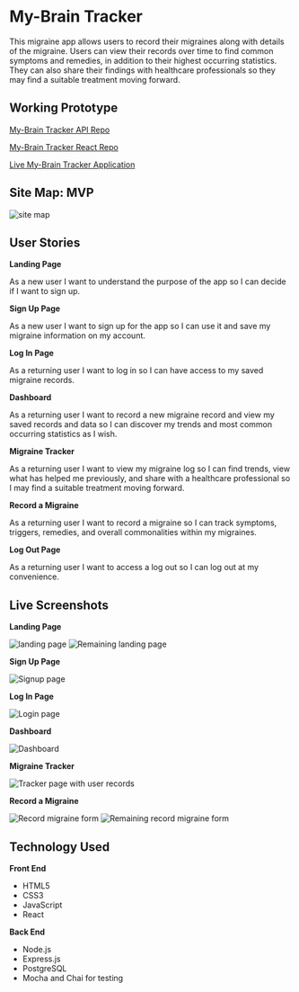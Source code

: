 # My-Brain Tracker

This migraine app allows users to record their migraines along with details of the migraine. Users can view their records over time to find common symptoms and remedies, in addition to their highest occurring statistics. They can also share their findings with healthcare professionals so they may find a suitable treatment moving forward.

## Working Prototype
[My-Brain Tracker API Repo](https://github.com/brandiherrera/migraine-app-full-stack-capstone-server)

[My-Brain Tracker React Repo](https://github.com/brandiherrera/migraine-app-full-stack-capstone-react)

[Live My-Brain Tracker Application](https://brandiherrera-migraine-app-full-stack-capstone-react.now.sh/)

## Site Map: MVP

<img src="./screenshots/site-map.png" alt="site map">

## User Stories

**Landing Page**

As a new user I want to understand the purpose of the app so I can decide if I want to sign up.

**Sign Up Page**

As a new user I want to sign up for the app so I can use it and save my migraine information on my account.

**Log In Page**

As a returning user I want to log in so I can have access to my saved migraine records.

**Dashboard**

As a returning user I want to record a new migraine record and view my saved records and data so I can discover my trends and most common occurring statistics as I wish.

**Migraine Tracker**

As a returning user I want to view my migraine log so I can find trends, view what has helped me previously, and share with a healthcare professional so I may find a suitable treatment moving forward.

**Record a Migraine**

As a returning user I want to record a migraine so I can track symptoms, triggers, remedies, and overall commonalities within my migraines.

**Log Out Page**

As a returning user I want to access a log out so I can log out at my convenience.


## Live Screenshots

**Landing Page**

<span><img src="./screenshots/landing-page-1.png" alt="landing page">
<img src="./screenshots/landing-page-2.png" alt="Remaining landing page"></span>

**Sign Up Page**

<img src="./screenshots/signup.png" alt="Signup page">

**Log In Page**

<img src="./screenshots/login.png" alt="Login page">

**Dashboard**

<img src="./screenshots/dashboard.png" alt="Dashboard">

**Migraine Tracker**

<img src="./screenshots/tracker.png" alt="Tracker page with user records">

**Record a Migraine**

<img src="./screenshots/record-migraine-1.png" alt="Record migraine form">
<img src="./screenshots/record-migraine-2.png" alt="Remaining record migraine form">

## Technology Used

<b>Front End</b>
* HTML5
* CSS3
* JavaScript
* React
  
<b>Back End</b>
* Node.js
* Express.js
* PostgreSQL
* Mocha and Chai for testing